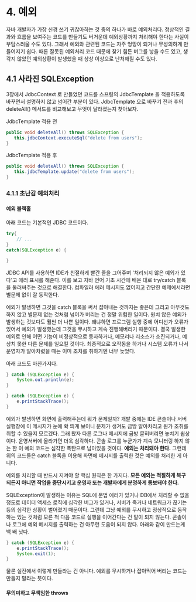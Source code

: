 # 4. 예외

자바 개발자가 가장 신경 쓰기 귀찮아하는 것 중의 하나가 바로 예외처리다. 정상적인 결과와 흐름을 보여주는 코드를 만들기도 버거운데 예외상황까지 처리해야 한다는 사실이 부담스러울 수도 있다. 그래서 예외와 관련된 코드는 자주 엉망이 되거나 무성의하게 만들어지기 쉽다. 때론 잘못된 예외처리 코드 때문에 찾기 힘든 버그를 낳을 수도 있고, 생각지 않았던 예외상황이 발생했을 때 상상 이상으로 난처해질 수도 있다.


## 4.1 사라진 SQLException

3장에서 JdbcContext 로 만들었던 코드를 스프링의 JdbcTemplate 을 적용하도록 바꾸면서 설명하지 않고 넘어간 부분이 있다. JdbcTemplate 으로 바꾸기 전과 후의 deleteAll() 메서드를 비교해보고 무엇이 달라졌는지 찾아보자.

JdbcTemplate 적용 전
```java
public void deleteAll() throws SQLException {
   this.jdbcContext.executeSql("delete from users"); 
}
```

JdbcTemplate 적용 후
```java
public void deleteAll() throws SQLException {
   this.jdbcTemplate.update("delete from users"); 
}
```

### 4.1.1 초난감 예외처리

#### 예외 블랙홀

아래 코드는 기본적인 JDBC 코드이다.

```java
try{
    // ...
}
catch(SQLException e) {

}
```

JDBC API를 사용하면 IDE가 친절하게 빨간  줄을 그어주며 '처리되지 않은 예외가 있다'고 에러 표시를 해준다. 이를 보고 자바 언어 기초 시간에 배운 대로 try/catch 블록을 둘러싸주는 것으로 해결한다. 컴파일러 에러 메시지도 없어지고 간단한 예제에서라면 별문제 없이 잘 동작한다.

예외가 발생하면 그것을 catch 블록을 써서 잡아내는 것까지는 좋은데 그리고 아무것도 하지 않고 별문제 없는 것처럼 넘어가 버리는 건 정말 위험한 일이다. 원치 않은 예외가 발생하는 것보다도 훨씬 더 나쁜 일이다. 왜냐하면 프로그램 실행 중에 어디선가 오류가 있어서 예외가 발생했는데 그것을 무시하고 계속 진행해버리기 때문이다. 결국 발생한 예외로 인해 어떤 기능이 비정상적으로 동자하거나, 메모리나 리소스가 소진되거나, 예상치 못한 다른 문제를 일으킬 것이다. 최종적으로 오작동을 하거나 시스템 오류가 나서 운영자가 알아차렸을 때는 이미 조치를 취하기엔 너무 늦었다.

아래 코드도 마찬가지다.

```java
} catch (SQLException e) {
    System.out.println(e);    
}
```

```java
} catch (SQLException e) {
    e.printStackTrace();    
}
```
예외가 발생하면 화면에 출력해주는데 뭐가 문제일까? 개발 중에는 IDE 콘솔이나 서버 실행창에 이 메시지가 눈에 확 띄게 보이니 문제가 생겨도 금방 알아차리고 뭔가 조취를 취할 수 있을지 모르겠다. 그래 봤자 다른 로그나 메시지에 금방 묻혀버리면 놓치기 쉽상이다. 운영서버에 올라가면 더욱 심각하다. 콘솔 로그를 누군가가 계속 모니터링 하지 않는 한 이 예외 코드는 심각한 폭탄으로 남아있을 것이다. **예외는 처리돼야 한다.** 그런데 위의 코드들은 catch 블록을 이용해 화면에 메시지를 출력한 것은 예외를 처리한 게 아니다.

예외를 처리할 때 반드시 지켜야 할 핵심 원칙은 한 가지다. **모든 예외는 적절하게 복구되든지 아니면 작업을 중단시키고 운영자 또는 개발자에게 분명하게 통보돼야 한다.** 

SQLException이 발생하는 이유는 SQL에 문법 에러가 있거나 DB에서 처리할 수 없을 정도로 데이터 액세스 로직에 심각한 버그가 있거나, 서버가 죽거나 네트워크가 끊기는 등의 심각한 상황이 벌어졌기 때문이다. 그런데 그냥 예외를 무시하고 정상적으로 동작하는 있는 것처럼 모른 척 다음 코드로 실행을 이어간다는 건 말이 되지 않는다. 콘솔이나 로그에 예외 메시지를 출력하는 건 아무런 도움이 되지 않다. 아래와 같이 만드는게 백 배 낫다.

```java
} catch (SQLException e) {
    e.printStackTrace();
    System.exit(1);
}
```
물론 실전에서 이렇게 만들라는 건 아니다. 예외를 무시하거나 잡아먹어 버리는 코드는 만들지 말라는 뜻이다.

#### 무의미하고 무책임한 throws

